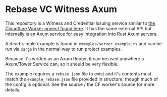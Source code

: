 # Rebase VC Witness Axum

This repository is a Witness and Credential Issuing service similar to [the Cloudflare Worker project found here](https://github.com/spruceid/rebase/tree/main/rust/rebase_cf_worker). It has the same external API but internally is an Axum service for easy integration into Rust Axum servers.

A dead-simple example is found in `examples/server_example.rs` and can be run via `cargo` in the normal way to run project examples.

Because it's written as an Axum Router, it can be used anywhere a Axum/Tower Service can, so it should be very flexible.

The example requires a `rebase.json` file to exist and it's contents must match the `example_rebase.json` file provided in structure, though much of the config is optional. See the source / the CF worker's source for more details.